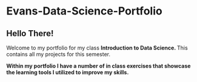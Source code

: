 # Evans-Data-Science-Portfolio
<h2> Hello There! </h2>
Welcome to my portfolio for my class <b> Introduction to Data Science. </b> This contains all my projects for this semester.
<p>
<b> Within my portfolio I have a number of in class exercises that showcase the learning tools I utilized to improve my skills. </b>
</p>
